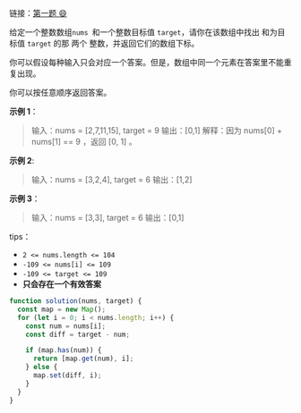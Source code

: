 链接：[第一题 😄](https://leetcode.cn/problems/two-sum/)

给定一个整数数组`nums `和一个整数目标值 `target`，请你在该数组中找出 和为目标值 `target` 的那 两个 整数，并返回它们的数组下标。

你可以假设每种输入只会对应一个答案。但是，数组中同一个元素在答案里不能重复出现。

你可以按任意顺序返回答案。

**示例 1**：

> 输入：nums = [2,7,11,15], target = 9
> 输出：[0,1]
> 解释：因为 nums[0] + nums[1] == 9 ，返回 [0, 1] 。

**示例 2**:

> 输入：nums = [3,2,4], target = 6
> 输出：[1,2]

**示例 3**：

> 输入：nums = [3,3], target = 6
> 输出：[0,1]

tips：

- `2 <= nums.length <= 104`
- `-109 <= nums[i] <= 109`
- `-109 <= target <= 109`
- **只会存在一个有效答案**

```javascript
function solution(nums, target) {
  const map = new Map();
  for (let i = 0; i < nums.length; i++) {
    const num = nums[i];
    const diff = target - num;

    if (map.has(num)) {
      return [map.get(num), i];
    } else {
      map.set(diff, i);
    }
  }
}
```
